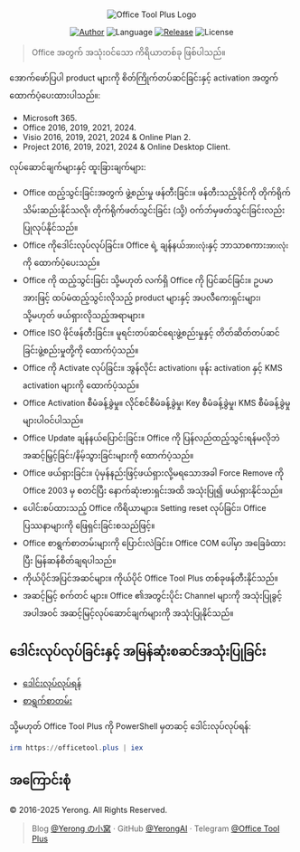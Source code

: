 #

<p align="center">
<img alt="Office Tool Plus Logo" src="https://otp.landian.vip/static/images/logo.webp"/>
</p>

<p align="center">
<a href="https://www.coolhub.top/" target="_blank"><img alt="Author" src="https://img.shields.io/badge/Author-Yerong-blue?style=flat-square"/></a>
<img alt="Language" src="https://img.shields.io/badge/Language-C%23-green?style=flat-square"/>
<a href="https://otp.landian.vip/" target="_blank"><img alt="Release" 
src="https://img.shields.io/github/v/release/YerongAI/Office-Tool?style=flat-square"/></a>
<img alt="License" src="https://img.shields.io/github/license/YerongAI/Office-Tool?style=flat-square"/>
</p>

> Office အတွက် အသုံးဝင်သော ကိရိယာတစ်ခု ဖြစ်ပါသည်။

အောက်ဖော်ပြပါ product များကို စိတ်ကြိုက်တပ်ဆင်ခြင်းနှင့် activation အတွက် ထောက်ပံ့ပေးထားပါသည်။:

- Microsoft 365.
- Office 2016, 2019, 2021, 2024.
- Visio 2016, 2019, 2021, 2024 & Online Plan 2.
- Project 2016, 2019, 2021, 2024 & Online Desktop Client.

လုပ်ဆောင်ချက်များနှင့် ထူးခြားချက်များ:

- Office ထည့်သွင်းခြင်းအတွက် ဖွဲ့စည်းမှု ဖန်တီးခြင်း။ ဖန်တီးသည့်ဖိုင်ကို တိုက်ရိုက်သိမ်းဆည်းနိုင်သလို၊ တိုက်ရိုက်ဖတ်သွင်းခြင်း (သို့) ဝက်ဘ်မှဖတ်သွင်းခြင်းလည်း ပြုလုပ်နိုင်သည်။
- Office ကိုဒေါင်းလုပ်လုပ်ခြင်း။ Office ရဲ့ ချန်နယ်`အားလုံး`နှင့် ဘာသာစကား`အားလုံး`ကို ထောက်ပံ့ပေးသည်။
- Office ကို ထည့်သွင်းခြင်း သို့မဟုတ် လက်ရှိ Office ကို ပြင်ဆင်ခြင်း။ ဥပမာအားဖြင့် ထပ်မံထည့်သွင်းလိုသည့် product များနှင့် အပလီကေးရှင်းများ၊ သို့မဟုတ် ဖယ်ရှားလိုသည့်အရာများ။
- Office ISO ဖိုင်ဖန်တီးခြင်း။ မူရင်းတပ်ဆင်ရေးဖွဲ့စည်းမှုနှင့် တိတ်ဆိတ်တပ်ဆင်ခြင်းဖွဲ့စည်းမှုတို့ကို ထောက်ပံ့သည်။
- Office ကို Activate လုပ်ခြင်း။ အွန်လိုင်း activation၊ ဖုန်း activation နှင့် KMS activation များကို ထောက်ပံ့သည်။
- Office Activation စီမံခန့်ခွဲမှု။  လိုင်စင်စီမံခန့်ခွဲမှု၊ Key စီမံခန့်ခွဲမှု၊ KMS စီမံခန့်ခွဲမှု များပါဝင်ပါသည်။
- Office Update ချန်နယ်ပြောင်းခြင်း။ Office ကို ပြန်လည်ထည့်သွင်းရန်မလိုဘဲ အဆင့်မြှင့်ခြင်း/နိမ့်သွားခြင်းများကို ထောက်ပံ့သည်။
- Office ဖယ်ရှားခြင်း။ ပုံမှန်နည်းဖြင့်ဖယ်ရှားလို့မရသောအခါ Force Remove ကို Office 2003 မှ စတင်ပြီး နောက်ဆုံးဗားရှင်းအထိ အသုံးပြု၍ ဖယ်ရှားနိုင်သည်။
- ပေါင်းစပ်ထားသည့် Office ကိရိယာများ။ Setting reset လုပ်ခြင်း၊ Office ပြဿနာများကို ဖြေရှင်းခြင်းစသည်ဖြင့်။
- Office စာရွက်စာတမ်းများကို ပြောင်းလဲခြင်း။ Office COM ပေါ်မှာ အခြေခံထားပြီး မြန်ဆန်စိတ်ချရပါသည်။
- ကိုယ်ပိုင်အပြင်အဆင်များ။ ကိုယ်ပိုင် Office Tool Plus တစ်ခုဖန်တီးနိုင်သည်။
- အဆင့်မြင့် စက်တင် များ။ Office ၏အတွင်းပိုင်း Channel များကို အသုံးပြုခွင့်အပါအဝင် အဆင့်မြင့်လုပ်ဆောင်ချက်များကို အသုံးပြုနိုင်သည်။

## ဒေါင်းလုပ်လုပ်ခြင်းနှင့် အမြန်ဆုံးစဆင်အသုံးပြုခြင်း

- [ဒေါင်းလုပ်လုပ်ရန်](https://otp.landian.vip/download.html)
- [စာရွက်စာတမ်း](https://otp.landian.vip/help/)

သို့မဟုတ် Office Tool Plus ကို PowerShell မှတဆင့် ဒေါင်းလုပ်လုပ်ရန်:

```powershell
irm https://officetool.plus | iex
```

## အကြောင်းစုံ

© 2016-2025 Yerong. All Rights Reserved.

> Blog [@Yerong の小窝](https://www.coolhub.top/) · GitHub [@YerongAI](https://github.com/YerongAI) · Telegram [@Office Tool Plus](https://t.me/s/otp_channel)
